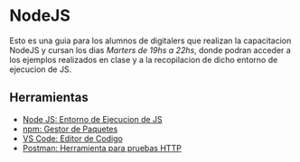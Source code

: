 # NodeJS

Esto es una guia para los alumnos de digitalers que realizan la capacitacion NodeJS y cursan los dias _Marters de 19hs a 22hs_, donde podran acceder a los ejemplos realizados en clase y a la recopilacion de dicho entorno de ejecucion de JS.

## Herramientas

* [Node JS: Entorno de Ejecucion de JS](https://nodejs.org/)
* [npm: Gestor de Paquetes](https://npmjs.com)
* [VS Code: Editor de Codigo](https://code.visualstudio.com)
* [Postman: Herramienta para pruebas HTTP](https://postman.com)

